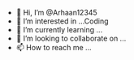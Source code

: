 - 👋 Hi, I’m @Arhaan12345
- 👀 I’m interested in ...Coding
- 🌱 I’m currently learning ...
- 💞️ I’m looking to collaborate on ...
- 📫 How to reach me ...

<!---
Arhaan12345/Arhaan12345 is a ✨ special ✨ repository because its `README.md` (this file) appears on your GitHub profile.
You can click the Preview link to take a look at your changes.
--->
